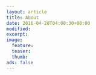 ```yaml
---
layout: article
title: About
date: 2016-04-28T04:00:30+00:00
modified:
excerpt:
image:
  feature:
  teaser:
  thumb:
ads: false
---
```


